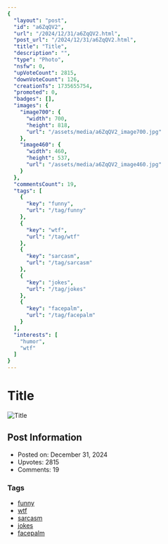 ```yaml
---
{
  "layout": "post",
  "id": "a6ZqQV2",
  "url": "/2024/12/31/a6ZqQV2.html",
  "post_url": "/2024/12/31/a6ZqQV2.html",
  "title": "Title",
  "description": "",
  "type": "Photo",
  "nsfw": 0,
  "upVoteCount": 2815,
  "downVoteCount": 126,
  "creationTs": 1735655754,
  "promoted": 0,
  "badges": [],
  "images": {
    "image700": {
      "width": 700,
      "height": 818,
      "url": "/assets/media/a6ZqQV2_image700.jpg"
    },
    "image460": {
      "width": 460,
      "height": 537,
      "url": "/assets/media/a6ZqQV2_image460.jpg"
    }
  },
  "commentsCount": 19,
  "tags": [
    {
      "key": "funny",
      "url": "/tag/funny"
    },
    {
      "key": "wtf",
      "url": "/tag/wtf"
    },
    {
      "key": "sarcasm",
      "url": "/tag/sarcasm"
    },
    {
      "key": "jokes",
      "url": "/tag/jokes"
    },
    {
      "key": "facepalm",
      "url": "/tag/facepalm"
    }
  ],
  "interests": [
    "humor",
    "wtf"
  ]
}
---
```


# Title

![Title](/assets/media/a6ZqQV2_image700.jpg)

## Post Information

- Posted on: December 31, 2024
- Upvotes: 2815
- Comments: 19

### Tags

- [funny](/tag/funny)
- [wtf](/tag/wtf)
- [sarcasm](/tag/sarcasm)
- [jokes](/tag/jokes)
- [facepalm](/tag/facepalm)

